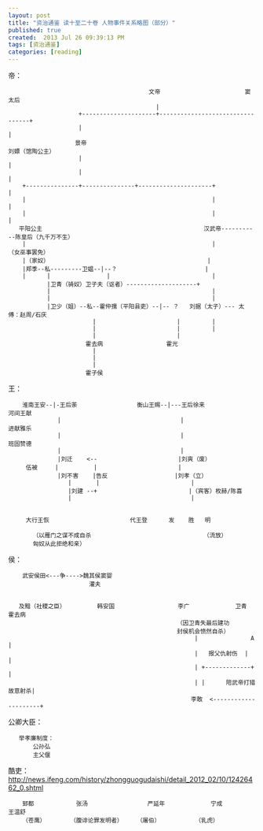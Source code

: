 ```yaml
---
layout: post
title: "资治通鉴 读十至二十卷 人物事件关系略图（部分）"
published: true
created:  2013 Jul 26 09:39:13 PM
tags: [资治通鉴]
categories: [reading]
---
```


帝：

                                            文帝                        窦太后
                                              |
                        +---------------------+---------------------------------+
                        |                                                       |
                       景帝                                                   刘嫖（馆陶公主）
                        |                                                       |
                        |                                                       |
        +---------------+---------------+---------------------+                 |
        |                                                     |                 |
        |                                                     |                 |
       平阳公主                                              汉武帝-----------陈皇后（九千万不生）
        |                                                     |               （女巫事罢免）
        |（家奴）                                             |
        |郑季--私---------卫媪--|--？                         | 
        |      |                |                             |
               |卫青（骑奴）卫子夫（讴者）--------------------+
               |                                              |
               |                                              |
               |卫少（姐）--私--霍仲孺（平阳县吏）--|-- ？   刘据（太子）--- 太傅：赵周/石庆
                            |                       |         |
                            |                       |         |
                            |                       |
                          霍去病                  霍光
                            |
                            |
                            |
                          霍子侯


王：




        淮南王安--|-王后荼                 衡山王赐--|---王后徐来                  河间王献           
                  |                                  |                               进献雅乐         
                  |                                  |                               班固赞德         
                  |                                  |
                  |刘迁    <--                       |刘爽（废）
         伍被     |          |                       |
                  |刘不害    |告反                   |刘孝（立）
                     |       |                          |
                     |刘建 --+                          |（宾客）枚赫/陈喜
                     |                                  |


         大行王恢                       代王登      发    胜   明 
                                                         
           （以雁门之谋不成自杀                                （流放）
           匈奴从此拒绝和亲）


侯：

        武安侯田<---争---->魏其侯窦婴
                           灌夫


       及黯（社稷之臣）         韩安国                  李广             卫青      霍去病
                                                    （因卫青失最后建功
                                                    封侯机会愤然自杀） 
                                                         |               A          |
                                                         |   报父仇射伤  |          |
                                                         | +-------------+          |
                                                         | |      陪武帝打猎故意射杀|
                                                        李敢  <---------------------+

公卿大臣：

       举孝廉制度：
           公孙弘
           主父偃


酷吏：
<http://news.ifeng.com/history/zhongguogudaishi/detail_2012_02/10/12426462_0.shtml>

        郅都            张汤                 严延年             宁成            王温舒
        （苍鹰）       （腹诽论罪发明者）    （屠伯）          （乳虎）
        
    
